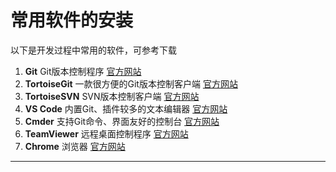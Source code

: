 # 常用软件的安装

以下是开发过程中常用的软件，可参考下载

1. **Git** Git版本控制程序 [官方网站](<https://git-scm.com/>)
2. **TortoiseGit** 一款很方便的Git版本控制客户端 [官方网站](<https://tortoisegit.org>)
3. **TortoiseSVN** SVN版本控制客户端 [官方网站](<https://tortoisesvn.net/index.zh.html>)
4. **VS Code** 内置Git、插件较多的文本编辑器 [官方网站](<https://code.visualstudio.com/>)
5. **Cmder** 支持Git命令、界面友好的控制台 [官方网站](<https://cmder.net/>)
6. **TeamViewer** 远程桌面控制程序 [官方网站](<https://www.teamviewer.cn/>)
7. **Chrome** 浏览器 [官方网站](<https://www.google.com/chrome/>)

---
